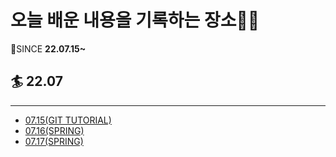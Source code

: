# 오늘 배운 내용을 기록하는 장소🧐🧐
🙏SINCE **22.07.15~**  
   
## 🏄 22.07
---
* [07.15\(GIT TUTORIAL\)](./Git/GIT_TUTORIAL)
* [07.16\(SPRING\)](./Spring)
* [07.17\(SPRING\)](./Spring)
